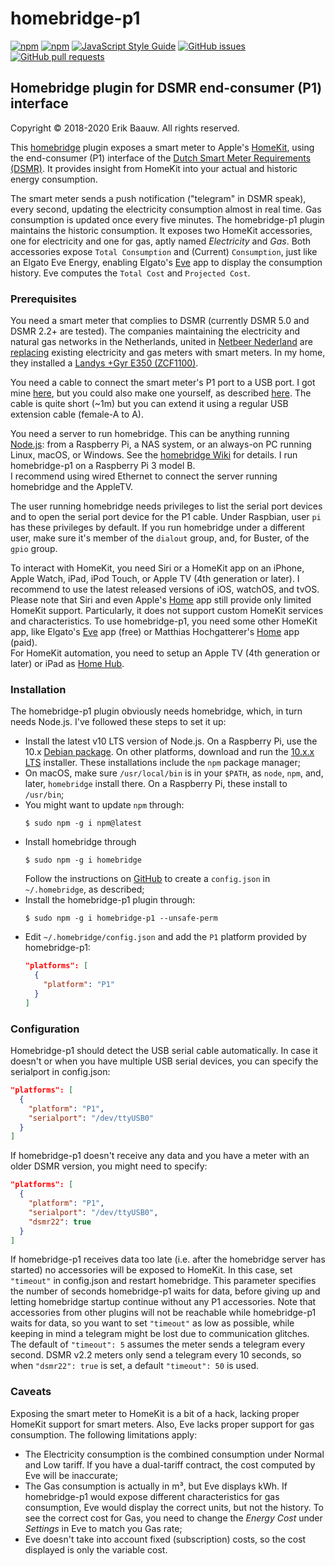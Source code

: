 # homebridge-p1
[![npm](https://img.shields.io/npm/dt/homebridge-p1.svg)](https://www.npmjs.com/package/homebridge-p1)
[![npm](https://img.shields.io/npm/v/homebridge-p1.svg)](https://www.npmjs.com/package/homebridge-p1)
[![JavaScript Style Guide](https://img.shields.io/badge/code_style-standard-brightgreen.svg)](https://standardjs.com)
[![GitHub issues](https://img.shields.io/github/issues/ebaauw/homebridge-p1)](https://github.com/ebaauw/homebridge-p1/issues)
[![GitHub pull requests](https://img.shields.io/github/issues-pr/ebaauw/homebridge-p1)](https://github.com/ebaauw/homebridge-p1/pulls)

## Homebridge plugin for DSMR end-consumer (P1) interface
Copyright © 2018-2020 Erik Baauw. All rights reserved.

This [homebridge](https://github.com/nfarina/homebridge) plugin exposes a smart meter to Apple's [HomeKit](http://www.apple.com/ios/home/), using the end-consumer (P1) interface of the [Dutch Smart Meter Requirements (DSMR)](https://www.netbeheernederland.nl/_upload/Files/Slimme_meter_15_a727fce1f1.pdf).  It provides insight from HomeKit into your actual and historic energy consumption.

The smart meter sends a push notification ("telegram" in DSMR speak), every second, updating the electricity consumption almost in real time.  Gas consumption is updated once every five minutes.  The homebridge-p1 plugin maintains the historic consumption.  It exposes two HomeKit accessories, one for electricity and one for gas, aptly named _Electricity_ and _Gas_.  Both accessories expose `Total Consumption` and (Current) `Consumption`, just like an Elgato Eve Energy, enabling Elgato's [Eve](https://www.elgato.com/en/eve/eve-app) app to display the consumption history.  Eve computes the `Total Cost` and `Projected Cost`.

### Prerequisites
You need a smart meter that complies to DSMR (currently DSMR 5.0 and DSMR 2.2+ are tested).  The companies maintaining the electricity and natural gas networks in the Netherlands, united in [Netbeer Nederland](https://www.netbeheernederland.nl) are [replacing](https://www.onsenergie.net/slimme-meter/) existing electricity and gas meters with smart meters.  In my home, they installed a [Landys +Gyr E350 (ZCF1100)](https://www.landisgyr.eu/product/landisgyr-e350-electricity-meter-new-generation/).

You need a cable to connect the smart meter's P1 port to a USB port.  I got mine [here](https://www.sossolutions.nl/slimme-meter-kabel), but you could also make one yourself, as described [here](http://gejanssen.com/howto/Slimme-meter-uitlezen/).  The cable is quite short (~1m) but you can extend it using a regular USB extension cable (female-A to A).

You need a server to run homebridge.  This can be anything running [Node.js](https://nodejs.org): from a Raspberry Pi, a NAS system, or an always-on PC running Linux, macOS, or Windows.  See the [homebridge Wiki](https://github.com/nfarina/homebridge/wiki) for details.  I run homebridge-p1 on a Raspberry Pi 3 model B.  
I recommend using wired Ethernet to connect the server running homebridge and the AppleTV.

The user running homebridge needs privileges to list the serial port devices and to open the serial port device for the P1 cable.
Under Raspbian, user `pi` has these privileges by default.
If you run homebridge under a different user, make sure it's member of the `dialout` group, and, for Buster, of the `gpio` group.

To interact with HomeKit, you need Siri or a HomeKit app on an iPhone, Apple Watch, iPad, iPod Touch, or Apple TV (4th generation or later).  I recommend to use the latest released versions of iOS, watchOS, and tvOS.  
Please note that Siri and even Apple's [Home](https://support.apple.com/en-us/HT204893) app still provide only limited HomeKit support.  Particularly, it does not support custom HomeKit services and characteristics.  To use homebridge-p1, you need some other HomeKit app, like Elgato's [Eve](https://www.elgato.com/en/eve/eve-app) app (free) or Matthias Hochgatterer's [Home](http://selfcoded.com/home/) app (paid).  
For HomeKit automation, you need to setup an Apple TV (4th generation or later) or iPad as [Home Hub](https://support.apple.com/en-us/HT207057).

### Installation
The homebridge-p1 plugin obviously needs homebridge, which, in turn needs Node.js.  I've followed these steps to set it up:
- Install the latest v10 LTS version of Node.js.  On a Raspberry Pi, use the 10.x [Debian package](https://nodejs.org/en/download/package-manager/#debian-and-ubuntu-based-linux-distributions). On other platforms, download and run the [10.x.x LTS](https://nodejs.org) installer.  These installations include the `npm` package manager;
- On macOS, make sure `/usr/local/bin` is in your `$PATH`, as `node`, `npm`, and, later, `homebridge` install there.  On a Raspberry Pi, these install to `/usr/bin`;
- You might want to update `npm` through:
  ```
  $ sudo npm -g i npm@latest
  ```
- Install homebridge through
  ```
  $ sudo npm -g i homebridge
  ```
  Follow the instructions on [GitHub](https://github.com/nfarina/homebridge#installation) to create a `config.json` in `~/.homebridge`, as described;
- Install the homebridge-p1 plugin through:
  ```
  $ sudo npm -g i homebridge-p1 --unsafe-perm
  ```
- Edit `~/.homebridge/config.json` and add the `P1` platform provided by homebridge-p1:
  ```json
  "platforms": [
    {
      "platform": "P1"
    }
  ]
  ```

### Configuration
Homebridge-p1 should detect the USB serial cable automatically.  In case it doesn't or when you have multiple USB serial devices, you can specify the serialport in config.json:
```json
"platforms": [
  {
    "platform": "P1",
    "serialport": "/dev/ttyUSB0"
  }
]
```
If homebridge-p1 doesn't receive any data and you have a meter with an older DSMR version, you might need to specify:
```json
"platforms": [
  {
    "platform": "P1",
    "serialport": "/dev/ttyUSB0",
    "dsmr22": true
  }
]
```
If homebridge-p1 receives data too late (i.e. after the homebridge server has started) no accessories will be exposed to HomeKit.  In this case, set `"timeout"` in config.json and restart homebridge.  This parameter specifies the number of seconds homebridge-p1 waits for data, before giving up and letting homebridge startup continue without any P1 accessories.  Note that accessories from other plugins will not be reachable while homebridge-p1 waits for data, so you want to set `"timeout"` as low as possible, while keeping in mind a telegram might be lost due to communication glitches.  The default of `"timeout": 5` assumes the meter sends a telegram every second.  DSMR v2.2 meters only send a telegram every 10 seconds, so when `"dsmr22": true` is set, a default `"timeout": 50` is used.

### Caveats
Exposing the smart meter to HomeKit is a bit of a hack, lacking proper HomeKit support for smart meters.  Also, Eve lacks proper support for gas consumption.  The following limitations apply:
- The Electricity consumption is the combined consumption under Normal and Low tariff.  If you have a dual-tariff contract, the cost computed by Eve will be inaccurate;
- The Gas consumption is actually in m³, but Eve displays kWh.  If homebridge-p1 would expose different characteristics for gas consumption, Eve would display the correct units, but not the history.  To see the correct cost for Gas, you need to change the _Energy Cost_ under _Settings_ in Eve to match you Gas rate;
- Eve doesn't take into account fixed (subscription) costs, so the cost displayed is only the variable cost.
